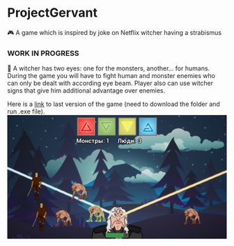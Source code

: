 # ProjectGervant
🎮 A game which is inspired by joke on Netflix witcher having a strabismus

### WORK IN PROGRESS
👀 A witcher has two eyes: one for the monsters, another... for humans. During the game you will have to fight human and monster enemies who can only be dealt with according eye beam. Player also can use witcher signs that give him additional advantage over enemies.

Here is a [link]([shorturl.at/bqI57](https://drive.google.com/drive/u/0/folders/1ZLTq5VpQ8mk7qMpvYcl-0G22wkb2JQSi)) to last version of the game (need to download the folder and run .exe file). 
![](ImagesForReadme/Screenshot1.png)
